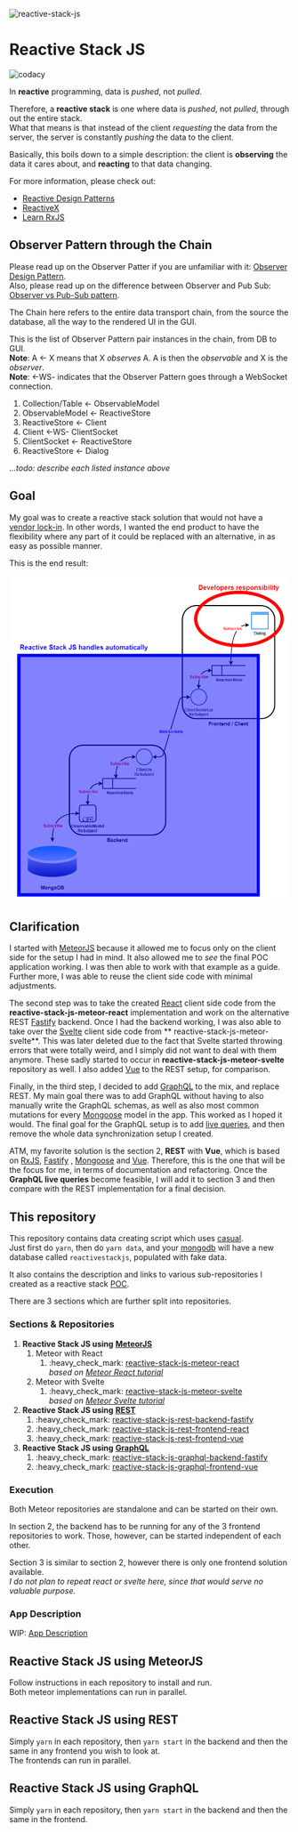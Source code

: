 ![reactive-stack-js](https://avatars0.githubusercontent.com/u/72337471?s=75)

# Reactive Stack JS

![codacy](https://img.shields.io/codacy/grade/e0146e29a3134038b4dcf95db9eb5a38.svg)

In **reactive** programming, data is _pushed_, not _pulled_.

Therefore, a **reactive stack** is one where data is _pushed_, not _pulled_, through out the entire stack.  
What that means is that instead of the client _requesting_ the data from the server, the server is constantly _pushing_ the data to the client.

Basically, this boils down to a simple description: the client is **observing** the data it cares about, and **reacting** to that data changing.

For more information, please check out:

* [Reactive Design Patterns](https://www.manning.com/books/reactive-design-patterns)
* [ReactiveX](http://reactivex.io/)
* [Learn RxJS](https://www.learnrxjs.io/)

## Observer Pattern through the Chain

Please read up on the Observer Patter if you are unfamiliar with it: [Observer Design Pattern](https://sourcemaking.com/design_patterns/observer).<br/>
Also, please read up on the difference between Observer and Pub Sub: [Observer vs Pub-Sub pattern](https://hackernoon.com/observer-vs-pub-sub-pattern-50d3b27f838c).

The Chain here refers to the entire data transport chain, from the source the database, all the way to the rendered UI in the GUI.

This is the list of Observer Pattern pair instances in the chain, from DB to GUI.<br/>
__Note__: A <- X means that X _observes_ A. A is then the _observable_ and X is the _observer_.<br/>
__Note__: <-WS- indicates that the Observer Pattern goes through a WebSocket connection.

1. Collection/Table <- ObservableModel
2. ObservableModel <- ReactiveStore
3. ReactiveStore <- Client
4. Client <-WS- ClientSocket
5. ClientSocket <- ReactiveStore
6. ReactiveStore <- Dialog

_...todo: describe each listed instance above_

## Goal

My goal was to create a reactive stack solution that would not have a [vendor lock-in](https://en.wikipedia.org/wiki/Vendor_lock-in). In other words, I wanted the end product to
have the flexibility where any part of it could be replaced with an alternative, in as easy as possible manner.

This is the end result:

![reactive-stack-js](https://raw.githubusercontent.com/reactive-stack-js/reactive-stack-js/main/images/reactive-stack-js.png)

## Clarification

I started with [MeteorJS](https://www.meteor.com/) because it allowed me to focus only on the client side for the setup I had in mind. It also allowed me to _see_ the final POC
application working. I was then able to work with that example as a guide. Further more, I was able to reuse the client side code with minimal adjustments.

The second step was to take the created [React](https://reactjs.org/) client side code from the **reactive-stack-js-meteor-react** implementation and work on the alternative
REST [Fastify](https://www.fastify.io/) backend. Once I had the backend working, I was also able to take over the [Svelte](https://svelte.dev/) client side code from **
reactive-stack-js-meteor-svelte**. This was later deleted due to the fact that Svelte started throwing errors that were totally weird, and I simply did not want to deal with them
anymore. These sadly started to occur in **reactive-stack-js-meteor-svelte** repository as well. I also added [Vue](https://vuejs.org/) to the REST setup, for comparison.

Finally, in the third step, I decided to add [GraphQL](https://graphql.org/) to the mix, and replace REST. My main goal there was to add GraphQL without having to also manually
write the GraphQL schemas, as well as also most common mutations for every [Mongoose](https://mongoosejs.com/) model in the app. This worked as I hoped it would. The final goal for
the GraphQL setup is to add [live queries](https://www.graphile.org/postgraphile/live-queries/), and then remove the whole data synchronization setup I created.

ATM, my favorite solution is the section 2, **REST** with **Vue**, which is based on [RxJS](https://rxjs.dev/), [Fastify](https://www.fastify.io/)
, [Mongoose](https://mongoosejs.com/) and [Vue](https://vuejs.org/). Therefore, this is the one that will be the focus for me, in terms of documentation and refactoring. Once
the **GraphQL live queries** become feasible, I will add it to section 3 and then compare with the REST implementation for a final decision.

## This repository

This repository contains data creating script which uses [casual](https://github.com/boo1ean/casual).  
Just first do `yarn`, then do `yarn data`, and your [mongodb](https://www.mongodb.com/) will have a new database called `reactivestackjs`, populated with fake data.

It also contains the description and links to various sub-repositories I created as a reactive stack [POC](https://en.wikipedia.org/wiki/Proof_of_concept).

There are 3 sections which are further split into repositories.

### Sections & Repositories

1. **Reactive Stack JS using** [**MeteorJS**](https://www.meteor.com/)
    1. Meteor with React
        1. :heavy\_check\_mark: [reactive-stack-js-meteor-react](https://github.com/reactive-stack-js/reactive-stack-js-meteor-react)  
           _based on_ [_Meteor React tutorial_](https://www.meteor.com/tutorials/react/creating-an-app)
    2. Meteor with Svelte
        1. :heavy\_check\_mark: [reactive-stack-js-meteor-svelte](https://github.com/reactive-stack-js/reactive-stack-js-meteor-svelte)  
           _based on_ [_Meteor Svelte tutorial_](https://www.meteor.com/tutorials/svelte/creating-an-app)
2. **Reactive Stack JS using** [**REST**](https://restfulapi.net/)
    1. :heavy\_check\_mark: [reactive-stack-js-rest-backend-fastify](https://github.com/reactive-stack-js/reactive-stack-js-rest-backend-fastify)
    2. :heavy\_check\_mark: [reactive-stack-js-rest-frontend-react](https://github.com/reactive-stack-js/reactive-stack-js-rest-frontend-react)
    3. :heavy\_check\_mark: [reactive-stack-js-rest-frontend-vue](https://github.com/reactive-stack-js/reactive-stack-js-rest-frontend-vue)
3. **Reactive Stack JS using** [**GraphQL**](https://graphql.org/)
    1. :heavy\_check\_mark: [reactive-stack-js-graphql-backend-fastify](https://github.com/reactive-stack-js/reactive-stack-js-graphql-backend-fastify)
    2. :heavy\_check\_mark: [reactive-stack-js-graphql-frontend-vue](https://github.com/reactive-stack-js/reactive-stack-js-graphql-frontend-vue)

### Execution

Both Meteor repositories are standalone and can be started on their own.

In section 2, the backend has to be running for any of the 3 frontend repositories to work. Those, however, can be started independent of each other.

Section 3 is similar to section 2, however there is only one frontend solution available.  
_I do not plan to repeat react or svelte here, since that would serve no valuable purpose._

### App Description

WIP: [App Description](https://github.com/reactive-stack-js/reactive-stack-js/wiki/App-Description)

## Reactive Stack JS using MeteorJS

Follow instructions in each repository to install and run.  
Both meteor implementations can run in parallel.

## Reactive Stack JS using REST

Simply `yarn` in each repository, then `yarn start` in the backend and then the same in any frontend you wish to look at.  
The frontends can run in parallel.

## Reactive Stack JS using GraphQL

Simply `yarn` in each repository, then `yarn start` in the backend and then the same in the frontend.
